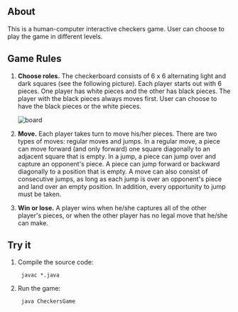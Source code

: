 ﻿About
---------
This is a human-computer interactive checkers game. User can choose to play the game in different levels. 

Game Rules
---------
1. **Choose roles.**
The checkerboard consists of 6 x 6 alternating light and dark squares (see the following picture). Each player starts out with 6 pieces. One player has white pieces and the other has black pieces. The player with the black pieces always moves first. User can choose to have the black pieces or the white pieces.

    ![board](https://raw.github.com/ceciliazhou/russian_checkers/master/board.png)

2. **Move.**
Each player takes turn to move his/her pieces. There are two types of moves: regular moves and jumps. In a regular move, a piece can move forward (and only forward) one square diagonally to an adjacent square that is empty. In a jump, a piece can jump over and capture an opponent's piece. A piece can jump forward or backward diagonally to a position that is empty. A move can also consist of consecutive jumps, as long as each jump is over an opponent's piece and land over an empty position.  In addition, every opportunity to jump must be taken. 

3. **Win or lose.**
A player wins when he/she captures all of the other player's pieces, or when the other player has no legal move that he/she can make. 

Try it
----------
1. Compile the source code:

        javac *.java

2. Run the game:

        java CheckersGame
